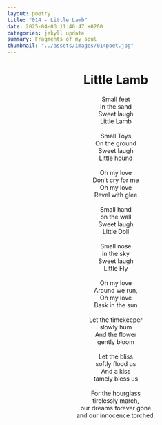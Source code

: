 ```yaml
---
layout: poetry
title: "014 - Little Lamb"
date: 2025-04-03 11:40:47 +0200
categories: jekyll update
summary: Fragments of my soul
thumbnail: "../assets/images/014poet.jpg"
---
```


<div style="text-align: center;">
<h1>Little Lamb</h1>
</div>
<div style="text-align: center;">
Small feet<br>
In the sand<br>
Sweet laugh<br>
Little Lamb<br>
<br>
Small Toys<br>
On the ground<br>
Sweet laugh<br>
Little hound<br>
<br>
Oh my love<br>
Don’t cry for me<br>
Oh my love<br>
Revel with glee<br>
<br>
Small hand<br>
on the wall<br>
Sweet laugh<br>
Little Doll<br>
<br>
Small nose<br>
in the sky<br>
Sweet laugh<br>
Little Fly<br>
<br>
Oh my love<br>
Around we run,<br>
Oh my love<br>
Bask in the sun<br>
<br>
Let the timekeeper<br>
slowly hum<br>
And the flower<br>
gently bloom<br>
<br>
Let the bliss<br>
softly flood us<br>
And a kiss<br>
tamely bless us<br>
<br>
For the hourglass<br>
tirelessly march,<br>
our dreams forever gone<br>
and our innocence torched.<br>
</div>
